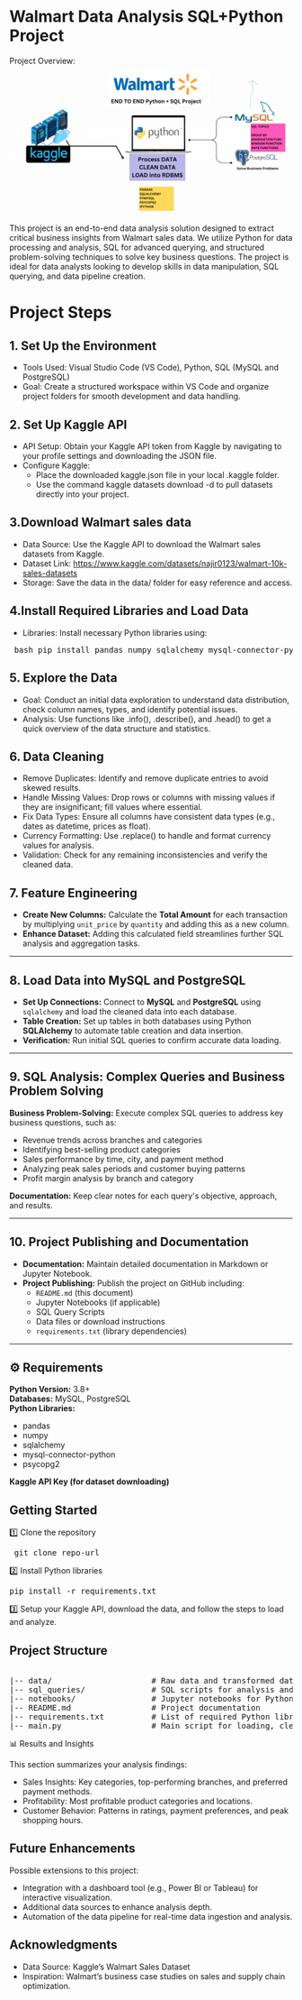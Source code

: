 # Walmart Data Analysis SQL+Python Project

 Project Overview:
![image alt](https://github.com/siddheshdesai/Walmart_SQL_Python/blob/6fa1f79307b8e7b9057f166287ddfc6e493d91a4/walmart_project-pipelines.png)


This project is an end-to-end data analysis solution designed to extract critical business insights from Walmart sales data. We utilize Python for data processing and analysis, SQL for advanced querying, and structured problem-solving techniques to solve key business questions. The project is ideal for data analysts looking to develop skills in data manipulation, SQL querying, and data pipeline creation.



# Project Steps
## 1. Set Up the Environment
* Tools Used: Visual Studio Code (VS Code), Python, SQL (MySQL and PostgreSQL)
* Goal: Create a structured workspace within VS Code and organize project folders for smooth development and data handling.

## 2. Set Up Kaggle API
* API Setup: Obtain your Kaggle API token from Kaggle by navigating to your profile settings and downloading the JSON file.
* Configure Kaggle:
   - Place the downloaded kaggle.json file in your local .kaggle folder.
   - Use the command kaggle datasets download -d <dataset-path> to pull datasets directly into your project.
## 3.Download Walmart sales data
* Data Source: Use the Kaggle API to download the Walmart sales datasets from Kaggle.
* Dataset Link: https://www.kaggle.com/datasets/najir0123/walmart-10k-sales-datasets
* Storage: Save the data in the data/ folder for easy reference and access.

## 4.Install Required Libraries and Load Data
* Libraries: Install necessary Python libraries using:
<pre lang="markdown"> bash pip install pandas numpy sqlalchemy mysql-connector-python psycopg2 </pre>

## 5. Explore the Data
* Goal: Conduct an initial data exploration to understand data distribution, check column names, types, and identify potential issues.
* Analysis: Use functions like .info(), .describe(), and .head() to get a quick overview of the data structure and statistics.

## 6. Data Cleaning
* Remove Duplicates: Identify and remove duplicate entries to avoid skewed results.
* Handle Missing Values: Drop rows or columns with missing values if they are insignificant; fill values where essential.
* Fix Data Types: Ensure all columns have consistent data types (e.g., dates as datetime, prices as float).
* Currency Formatting: Use .replace() to handle and format currency values for analysis.
* Validation: Check for any remaining inconsistencies and verify the cleaned data.

## 7. Feature Engineering
- **Create New Columns:** Calculate the **Total Amount** for each transaction by multiplying `unit_price` by `quantity` and adding this as a new column.  
- **Enhance Dataset:** Adding this calculated field streamlines further SQL analysis and aggregation tasks.

---

## 8. Load Data into MySQL and PostgreSQL
- **Set Up Connections:** Connect to **MySQL** and **PostgreSQL** using `sqlalchemy` and load the cleaned data into each database.  
- **Table Creation:** Set up tables in both databases using Python **SQLAlchemy** to automate table creation and data insertion.  
- **Verification:** Run initial SQL queries to confirm accurate data loading.

---

## 9. SQL Analysis: Complex Queries and Business Problem Solving
**Business Problem-Solving:** Execute complex SQL queries to address key business questions, such as:
- Revenue trends across branches and categories  
- Identifying best-selling product categories  
- Sales performance by time, city, and payment method  
- Analyzing peak sales periods and customer buying patterns  
- Profit margin analysis by branch and category  

**Documentation:** Keep clear notes for each query's objective, approach, and results.

---

## 10. Project Publishing and Documentation
- **Documentation:** Maintain detailed documentation in Markdown or Jupyter Notebook.  
- **Project Publishing:** Publish the project on GitHub including:
  - `README.md` (this document)
  - Jupyter Notebooks (if applicable)
  - SQL Query Scripts
  - Data files or download instructions
  - `requirements.txt` (library dependencies)

---

## ⚙️ Requirements

**Python Version:** 3.8+  
**Databases:** MySQL, PostgreSQL  
**Python Libraries:**
- pandas
- numpy
- sqlalchemy
- mysql-connector-python
- psycopg2
  
**Kaggle API Key (for dataset downloading)**







##  Getting Started

1️⃣ Clone the repository
<pre lang="markdown">
 git clone repo-url
</pre>


2️⃣ Install Python libraries
<pre lang="markdown">
pip install -r requirements.txt
</pre>

3️⃣ Setup your Kaggle API, download the data, and follow the steps to load and analyze.


## Project Structure
<pre lang="markdown">

|-- data/                     # Raw data and transformed data
|-- sql_queries/              # SQL scripts for analysis and queries
|-- notebooks/                # Jupyter notebooks for Python analysis
|-- README.md                 # Project documentation
|-- requirements.txt          # List of required Python libraries
|-- main.py                   # Main script for loading, cleaning, and processing data
</pre>

📊 Results and Insights

This section summarizes your analysis findings:

- Sales Insights: Key categories, top-performing branches, and preferred payment methods.
- Profitability: Most profitable product categories and locations.
- Customer Behavior: Patterns in ratings, payment preferences, and peak shopping hours.

## Future Enhancements
Possible extensions to this project:

- Integration with a dashboard tool (e.g., Power BI or Tableau) for interactive visualization.
- Additional data sources to enhance analysis depth.
- Automation of the data pipeline for real-time data ingestion and analysis.

## Acknowledgments
- Data Source: Kaggle’s Walmart Sales Dataset
- Inspiration: Walmart’s business case studies on sales and supply chain optimization.
